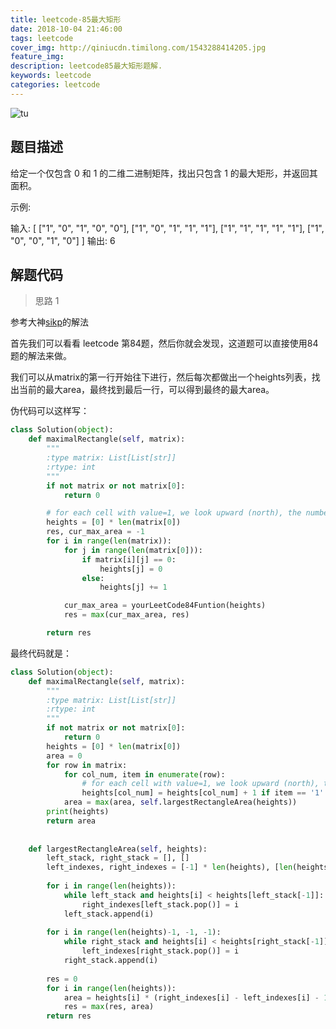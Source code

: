 ```yaml
---
title: leetcode-85最大矩形
date: 2018-10-04 21:46:00
tags: leetcode
cover_img: http://qiniucdn.timilong.com/1543288414205.jpg
feature_img:
description: leetcode85最大矩形题解.
keywords: leetcode
categories: leetcode
---
```


![tu](http://qiniucdn.timilong.com/1543288414205.jpg)

## 题目描述

给定一个仅包含 0 和 1 的二维二进制矩阵，找出只包含 1 的最大矩形，并返回其面积。

示例:

输入:
[
  ["1", "0", "1", "0", "0"],
  ["1", "0", "1", "1", "1"],
  ["1", "1", "1", "1", "1"],
  ["1", "0", "0", "1", "0"]
]
输出: 6

## 解题代码
> 思路 1

参考大神[sikp](https://leetcode.com/problems/maximal-rectangle/discuss/122456/Easiest-solution-build-on-top-of-leetcode84)的解法

首先我们可以看看 leetcode 第84题，然后你就会发现，这道题可以直接使用84题的解法来做。

我们可以从matrix的第一行开始往下进行，然后每次都做出一个heights列表，找出当前的最大area，最终找到最后一行，可以得到最终的最大area。

伪代码可以这样写：
```python
class Solution(object):
    def maximalRectangle(self, matrix):
        """
        :type matrix: List[List[str]]
        :rtype: int
        """
        if not matrix or not matrix[0]:
            return 0

        # for each cell with value=1, we look upward (north), the number of continuous '1' is the height of cell
        heights = [0] * len(matrix[0])
        res, cur_max_area = -1
        for i in range(len(matrix)):
            for j in range(len(matrix[0])):
                if matrix[i][j] == 0:
                    heights[j] = 0
                else:
                    heights[j] += 1

            cur_max_area = yourLeetCode84Funtion(heights)
            res = max(cur_max_area, res)

        return res
```

最终代码就是：

```python
class Solution(object):
    def maximalRectangle(self, matrix):
        """
        :type matrix: List[List[str]]
        :rtype: int
        """
        if not matrix or not matrix[0]:
            return 0
        heights = [0] * len(matrix[0])
        area = 0
        for row in matrix:
            for col_num, item in enumerate(row):
                # for each cell with value=1, we look upward (north), the number of continuous '1' is the height of cell
                heights[col_num] = heights[col_num] + 1 if item == '1' else 0
            area = max(area, self.largestRectangleArea(heights))
        print(heights)
        return area
    
    
    def largestRectangleArea(self, heights):
        left_stack, right_stack = [], []
        left_indexes, right_indexes = [-1] * len(heights), [len(heights)] * len(heights)
        
        for i in range(len(heights)):
            while left_stack and heights[i] < heights[left_stack[-1]]:
                right_indexes[left_stack.pop()] = i 
            left_stack.append(i)
        
        for i in range(len(heights)-1, -1, -1):
            while right_stack and heights[i] < heights[right_stack[-1]]:
                left_indexes[right_stack.pop()] = i
            right_stack.append(i)
            
        res = 0
        for i in range(len(heights)):
            area = heights[i] * (right_indexes[i] - left_indexes[i] - 1)
            res = max(res, area)
        return res
```


